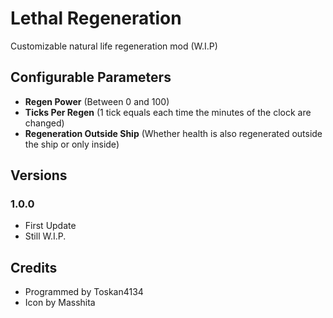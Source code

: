 # Lethal Regeneration

Customizable natural life regeneration mod (W.I.P)

## Configurable Parameters

-   **Regen Power** (Between 0 and 100)
-   **Ticks Per Regen** (1 tick equals each time the minutes of the clock are changed)
-   **Regeneration Outside Ship** (Whether health is also regenerated outside the ship or only inside)

## Versions

### 1.0.0

-   First Update
-   Still W.I.P.

## Credits

-   Programmed by Toskan4134
-   Icon by Masshita
